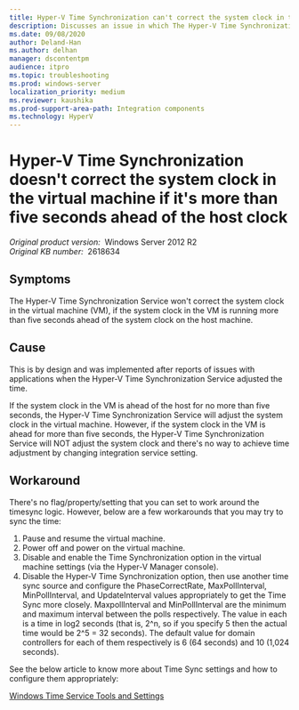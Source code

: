 ```yaml
---
title: Hyper-V Time Synchronization can't correct the system clock in the virtual machine if it's over five seconds ahead of the host clock
description: Discusses an issue in which The Hyper-V Time Synchronization Service won't correct the system clock in the virtual machine if the system clock in the VM is running more than five seconds ahead of the system clock on the host machine.
ms.date: 09/08/2020
author: Deland-Han
ms.author: delhan
manager: dscontentpm
audience: itpro
ms.topic: troubleshooting
ms.prod: windows-server
localization_priority: medium
ms.reviewer: kaushika
ms.prod-support-area-path: Integration components
ms.technology: HyperV
---
```

# Hyper-V Time Synchronization doesn't correct the system clock in the virtual machine if it's more than five seconds ahead of the host clock

_Original product version:_ &nbsp;Windows Server 2012 R2  
_Original KB number:_ &nbsp;2618634

## Symptoms

The Hyper-V Time Synchronization Service won't correct the system clock in the virtual machine (VM), if the system clock in the VM is running more than five seconds ahead of the system clock on the host machine.

## Cause

This is by design and was implemented after reports of issues with applications when the Hyper-V Time Synchronization Service adjusted the time.

If the system clock in the VM is ahead of the host for no more than five seconds, the Hyper-V Time Synchronization Service will adjust the system clock in the virtual machine. However, if the system clock in the VM is ahead for more than five seconds, the Hyper-V Time Synchronization Service will NOT adjust the system clock and there's no way to achieve time adjustment by changing integration service setting.

## Workaround

There's no flag/property/setting that you can set to work around the timesync logic. However, below are a few workarounds that you may try to sync the time:

1. Pause and resume the virtual machine.
2. Power off and power on the virtual machine.
3. Disable and enable the Time Synchronization option in the virtual machine settings (via the Hyper-V Manager console).
4. Disable the Hyper-V Time Synchronization option, then use another time sync source and configure the PhaseCorrectRate, MaxPollInterval, MinPollInterval, and UpdateInterval values appropriately to get the Time Sync more closely. MaxpollInterval and MinPollInterval are the minimum and maximum interval between the polls respectively. The value in each is a time in log2 seconds (that is, 2^n, so if you specify 5 then the actual time would be 2^5 = 32 seconds). The default value for domain controllers for each of them respectively is 6 (64 seconds) and 10 (1,024 seconds).

See the below article to know more about Time Sync settings and how to configure them appropriately:

[Windows Time Service Tools and Settings](https://technet.microsoft.com/library/cc773263%28ws.10%29.aspx)
